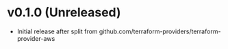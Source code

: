 # v0.1.0 (Unreleased)

* Initial release after split from github.com/terraform-providers/terraform-provider-aws
